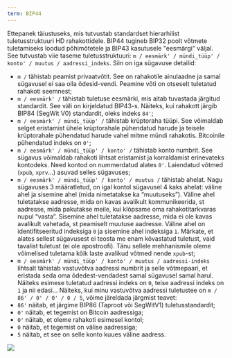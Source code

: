 ```yaml
---
term: BIP44
---
```


Ettepanek täiustuseks, mis tutvustab standardset hierarhilist tuletusstruktuuri HD rahakottidele. BIP44 tugineb BIP32 poolt võtmete tuletamiseks loodud põhimõtetele ja BIP43 kasutusele "eesmärgi" väljal. See tutvustab viie taseme tuletusstruktuuri: `m / eesmärk' / mündi_tüüp' / konto' / muutus / aadressi_indeks`. Siin on iga sügavuse detailid:
* `m /` tähistab peamist privaatvõtit. See on rahakotile ainulaadne ja samal sügavusel ei saa olla õdesid-vendi. Peamine võti on otseselt tuletatud rahakoti seemnest;
* `m / eesmärk' /` tähistab tuletuse eesmärki, mis aitab tuvastada järgitud standardit. See väli on kirjeldatud BIP43-s. Näiteks, kui rahakott järgib BIP84 (SegWit V0) standardit, oleks indeks `84'`;
* `m / eesmärk' / mündi_tüüp' /` tähistab krüptoraha tüüpi. See võimaldab selget eristamist ühele krüptorahale pühendatud harude ja teisele krüptorahale pühendatud harude vahel mitme mündi rahakotis. Bitcoinile pühendatud indeks on `0'`;
* `m / eesmärk' / mündi_tüüp' / konto' /` tähistab konto numbrit. See sügavus võimaldab rahakoti lihtsat eristamist ja korraldamist erinevateks kontodeks. Need kontod on nummerdatud alates `0'`. Laiendatud võtmed (`xpub`, `xprv`...) asuvad selles sügavuses;
* `m / eesmärk' / mündi_tüüp' / konto' / muutus /` tähistab ahelat. Nagu sügavuses 3 määratletud, on igal kontol sügavusel 4 kaks ahelat: väline ahel ja sisemine ahel (mida nimetatakse ka “muutuseks”). Väline ahel tuletatakse aadresse, mida on kavas avalikult kommunikeerida, st aadresse, mida pakutakse meile, kui klõpsame oma rahakotitarkvaras nupul “vasta”. Sisemine ahel tuletatakse aadresse, mida ei ole kavas avalikult vahetada, st peamiselt muutuse aadresse. Väline ahel on identifitseeritud indeksiga `0` ja sisemine ahel indeksiga `1`. Märkate, et alates sellest sügavusest ei teosta me enam kõvastatud tuletust, vaid tavalist tuletust (ei ole apostroofi). Tänu sellele mehhanismile oleme võimelised tuletama kõik laste avalikud võtmed nende `xpub`-st;
* `m / eesmärk' / mündi_tüüp' / konto' / muutus / aadressi-indeks` lihtsalt tähistab vastuvõtva aadressi numbrit ja selle võtmepaari, et eristada seda oma õdedest-vendadest samal sügavusel samal harul. Näiteks esimese tuletatud aadressi indeks on `0`, teise aadressi indeks on `1` ja nii edasi...
Näiteks, kui minu vastuvõtva aadressi tuletustee on `m / 86' / 0' / 0' / 0 / 5`, võime järeldada järgmist teavet:
* `86'` näitab, et järgime BIP86 (Taproot või SegWitV1) tuletusstandardit;
* `0'` näitab, et tegemist on Bitcoin aadressiga;
* `0'` näitab, et oleme rahakoti esimesel kontol;
* `0` näitab, et tegemist on välise aadressiga;
* `5` näitab, et see on selle konto kuues väline aadress.

![](../../dictionnaire/assets/18.png)